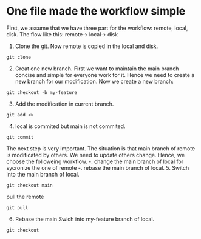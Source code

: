 # One file made the workflow simple
 First, we assume that we have three part for the workflow: remote, local, disk.
The flow like this: remote-> local-> disk

1. Clone the git. Now remote is copied in the local and disk.
```
git clone 
```

2. Creat one new branch. First we want to maintain the main branch concise and simple for everyone work for it. Hence we need to create a new branch for our modification. Now we create a new branch:
```
git checkout -b my-feature
```

3. Add the modification in current branch. 
```
git add <>
```

4. local is commited but main is not commited.
```
git commit
``` 

The next step is very important. The situation is that main branch of remote is modificated by others. We need to update others change. Hence, we choose the followeing workflow.
-. change the main branch of local for sycronize the one of remote
-. rebase the main branch of local.
5. Switch into the main branch of local.
```
git checkout main
```
pull the remote 
```
git pull 
```

6. Rebase the main 
Swich into my-feature branch of local.
```
git checkout
```

